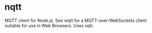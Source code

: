 # nqtt

MQTT client for Node.js. See wqtt for a MQTT-over-WebSockets client suitable for
use in Web Browsers. Uses xqtt.
